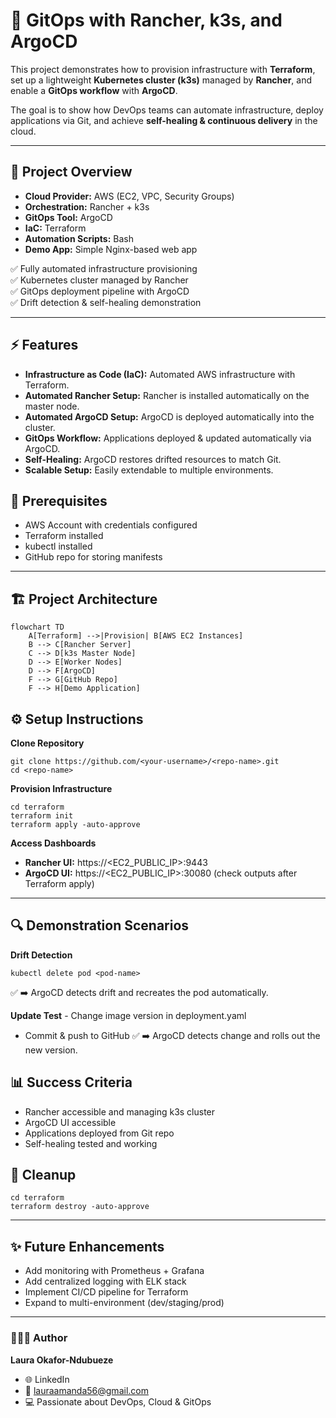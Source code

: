 # 🚀 GitOps with Rancher, k3s, and ArgoCD

This project demonstrates how to provision infrastructure with **Terraform**, set up a lightweight **Kubernetes cluster (k3s)** managed by **Rancher**, and enable a **GitOps workflow** with **ArgoCD**.  

The goal is to show how DevOps teams can automate infrastructure, deploy applications via Git, and achieve **self-healing & continuous delivery** in the cloud.

---

## 📌 Project Overview

- **Cloud Provider:** AWS (EC2, VPC, Security Groups)  
- **Orchestration:** Rancher + k3s  
- **GitOps Tool:** ArgoCD  
- **IaC:** Terraform  
- **Automation Scripts:** Bash  
- **Demo App:** Simple Nginx-based web app  

✅ Fully automated infrastructure provisioning  
✅ Kubernetes cluster managed by Rancher  
✅ GitOps deployment pipeline with ArgoCD  
✅ Drift detection & self-healing demonstration  

---

 ## ⚡ Features
- **Infrastructure as Code (IaC):** Automated AWS infrastructure with Terraform.
- **Automated Rancher Setup:** Rancher is installed automatically on the master node.
- **Automated ArgoCD Setup:** ArgoCD is deployed automatically into the cluster.
- **GitOps Workflow:** Applications deployed & updated automatically via ArgoCD.
- **Self-Healing:** ArgoCD restores drifted resources to match Git.
- **Scalable Setup:** Easily extendable to multiple environments.

## 🔑 Prerequisites
- AWS Account with credentials configured
- Terraform installed
- kubectl installed
- GitHub repo for storing manifests
---

## 🏗️ Project Architecture

```mermaid
flowchart TD
    A[Terraform] -->|Provision| B[AWS EC2 Instances]
    B --> C[Rancher Server]
    C --> D[k3s Master Node]
    D --> E[Worker Nodes]
    D --> F[ArgoCD]
    F --> G[GitHub Repo]
    F --> H[Demo Application]
```

## ⚙️ Setup Instructions
**Clone Repository**
```
git clone https://github.com/<your-username>/<repo-name>.git
cd <repo-name>
```

**Provision Infrastructure**
```
cd terraform
terraform init
terraform apply -auto-approve
```

**Access Dashboards**
- **Rancher UI:** https://<EC2_PUBLIC_IP>:9443
- **ArgoCD UI:** https://<EC2_PUBLIC_IP>:30080 (check outputs after Terraform apply)

---

## 🔍 Demonstration Scenarios
**Drift Detection**
```
kubectl delete pod <pod-name>

```
✅ ➡️ ArgoCD detects drift and recreates the pod automatically.

**Update Test**
	- Change image version in deployment.yaml
 - Commit & push to GitHub
✅ ➡️ ArgoCD detects change and rolls out the new version.

## 📊 Success Criteria
- Rancher accessible and managing k3s cluster
- ArgoCD UI accessible
- Applications deployed from Git repo
- Self-healing tested and working

## 🧹 Cleanup
```
cd terraform
terraform destroy -auto-approve
```
---
## ✨ Future Enhancements
- Add monitoring with Prometheus + Grafana
- Add centralized logging with ELK stack
- Implement CI/CD pipeline for Terraform
- Expand to multi-environment (dev/staging/prod)
---

### 👩🏽‍💻 Author
**Laura Okafor-Ndubueze**
- 🌐 LinkedIn
- 📧 lauraamanda56@gmail.com
- 💻 Passionate about DevOps, Cloud & GitOps
